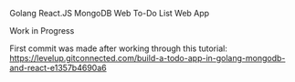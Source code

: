 Golang React.JS MongoDB Web To-Do List Web App

Work in Progress

First commit was made after working through this tutorial: https://levelup.gitconnected.com/build-a-todo-app-in-golang-mongodb-and-react-e1357b4690a6
